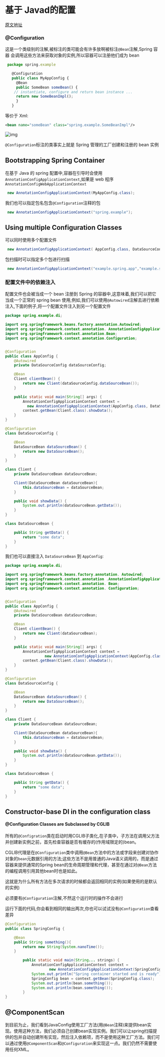 # 基于 Javad的配置

[原文地址](https://www.logicbig.com/tutorials/spring-framework/spring-core/java-config.html)

### @Configuration

这是一个类级别的注解,被标注的类可能会有许多放啊被标注`@Bean`注解,Spring 容器 会调用这些方法来获取对象的实例,所以容器可以注册他们成为 bean

```javascript
 package spring.example

   @Configuration
   public class MyAppConfig {
     @Bean
     public SomeBean someBean() {
    // instantiate, configure and return bean instance ...
     return new SomeBeanImpl();
     }
   }
```

等价于 Xml:

```xml
<bean name="someBean" class="spring.example.SomeBeanImpl"/>
```

![img](assets/java-config.png)

`@Configuration`标注的类事实上就是 Spring 管理的工厂创建和注册的 bean 实例

## Bootstrapping Spring Container

在基于 Java 的 spring 配置中,容器在引导时会使用`AnnotationConfigApplicationContext`,如果是 web 程序`AnnotationConfigWebApplicationContext`

```java
 new AnnotationConfigApplicationContext(MyAppConfig.class);
```

我们也可以指定包名包含`@Configuration`注释的包

```java
 new AnnotationConfigApplicationContext("spring.example");
```

## Using multiple Configuration Classes

可以同时使用多个配置文件

```java
 new AnnotationConfigApplicationContext( AppConfig.class, DataSourceConfig.class )
```

包扫描时可以指定多个包进行扫描

```java
 new AnnotationConfigApplicationContext("example.spring.app","example.spring.datasource")
```

### 配置文件中的依赖注入

配置文件也会被当成一个 bean 注册到 Spring 的容器中,这意味着,我们可以把它当成一个正常的 spring bean 使用,例如,我们可以使用`@Autowired`注解去进行依赖注入,下面的例子,将一个配置文件注入到另一个配置文件

```java
package spring.example.di;

import org.springframework.beans.factory.annotation.Autowired;
import org.springframework.context.annotation. AnnotationConfigApplicationContext;
import org.springframework.context.annotation.Bean;
import org.springframework.context.annotation.Configuration;


@Configuration
public class AppConfig {
    @Autowired
    private DataSourceConfig dataSourceConfig;

    @Bean
    Client clientBean() {
        return new Client(dataSourceConfig.dataSourceBean());
    }

    public static void main(String[] args) {
        AnnotationConfigApplicationContext context =
          new AnnotationConfigApplicationContext(AppConfig.class, DataSourceConfig.class);
        context.getBean(Client.class).showData();
    }
}

@Configuration
class DataSourceConfig {

    @Bean
    DataSourceBean dataSourceBean() {
        return new DataSourceBean();
    }
}

class Client {
    private DataSourceBean dataSourceBean;

    Client(DataSourceBean dataSourceBean){
        this.dataSourceBean = dataSourceBean;
    }

    public void showData() {
        System.out.println(dataSourceBean.getData());
    }
}

class DataSourceBean {

    public String getData() {
        return "some data";
    }
}

```

我们也可以直接注入 `DataSourceBean` 到 `AppConfig`:

```java
package spring.example.di;

import org.springframework.beans.factory.annotation. Autowired;
import org.springframework.context.annotation .AnnotationConfigApplicationContext;
import org.springframework.context.annotation. Bean;
import org.springframework.context.annotation. Configuration;


@Configuration
public class AppConfig {
    @Autowired
    private DataSourceBean dataSourceBean;

    @Bean
    Client clientBean() {
        return new Client(dataSourceBean);
    }

    public static void main(String[] args) {
        AnnotationConfigApplicationContext context =
                  new AnnotationConfigApplicationContext(AppConfig.class, DataSourceConfig.class);
        context.getBean(Client.class).showData();
    }
}

@Configuration
class DataSourceConfig {

    @Bean
    DataSourceBean dataSourceBean() {
        return new DataSourceBean();
    }
}

class Client {
    private DataSourceBean dataSourceBean;

    Client(DataSourceBean dataSourceBean){
        this.dataSourceBean = dataSourceBean;
    }

    public void showData() {
        System.out.println(dataSourceBean.getData());
    }
}

class DataSourceBean {

    public String getData() {
        return "some data";
    }
}
```

## Constructor-base DI in the configuration class

#### @Configuration Classes are Subclassed by CGLIB

所有的`@Configration`类在启动时用CGLIB子类化,在子类中，子方法在调用父方法并创建新实例之前，首先检查容器是否有缓存的(作用域限定的)bean。

CGLIB代理是在`@Configuration`类中调用`@Bean`方法中的方法或字段来创建对协作对象的`bean`元数据引用的方法;这些方法不是用普通的Java语义调用的，而是通过容器来提供通常的Spring bean的生命周期管理和代理，甚至在通过对`@Bean`方法的编程调用引用其他bean时也是如此。

这就是为什么所有方法在多次请求的时候都会返回相同的实例(如果使用的是默认的实例)

必须要有`@Configuration`注解,不然这个运行时的操作不会进行

运行下面的代码,你会看到相同的输出两次,你也可以试试没有`@Configuration`查看差异

```java
@Configuration
public class SpringConfig {

    @Bean
    public String something(){
        return new String(System.nanoTime());
    }

        public static void main(String... strings) {
            AnnotationConfigApplicationContext context =
                    new AnnotationConfigApplicationContext(SpringConfig.class);
            System.out.println("Spring container started and is ready");
            SpringConfig bean = context.getBean(SpringConfig.class);
            System.out.println(bean.something());
            System.out.println(bean.something());
        }
}
```

## @ComponentScan



到目前为止，我们看到JavaConfig使用工厂方法(用`@Bean`注释)来提供bean实现。使用这种方法，我们必须自己创建bean实现实例。我们可以让spring扫描提供的包并自动创建所有实现，然后注入依赖项，而不是使用这种工厂方法。我们可以通过使用`@ComponentScan`和`@Configuration`来实现这一点。我们仍然不需要使用任何XML。